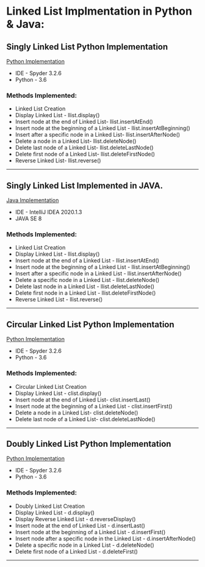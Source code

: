 # Linked List Implmentation in Python & Java:

## Singly Linked List Python Implementation
[Python Implementation](https://github.com/AishwaryaJadhav9850/Linked-List/commit/a16d50d4139d77490ab60a8f95807e02d42bc23e)
- IDE - Spyder 3.2.6
- Python - 3.6

### Methods Implemented:
* Linked List Creation
* Display Linked List - llist.display() 
* Insert node at the end of Linked List- llist.insertAtEnd()
* Insert node at the beginning of a Linked List - llist.insertAtBeginning()
* Insert after a specific node in a Linked List- llist.insertAfterNode()
* Delete a node in a Linked List- llist.deleteNode()
* Delete last node of a Linked List- llist.deleteLastNode()
* Delete first node of a Linked List- llist.deleteFirstNode()
* Reverse Linked List- llist.reverse()

****

## Singly Linked List Implemented in JAVA.
[Java Implementation](https://github.com/AishwaryaJadhav9850/Linked-List/commit/cca9b26ccc9708c8e1eb4186fe4161dadd8b3218)
- IDE - IntelliJ IDEA 2020.1.3
- JAVA SE 8

### Methods Implemented:
* Linked List Creation
* Display Linked List - llist.display() 
* Insert node at the end of a Linked List - llist.insertAtEnd()
* Insert node at the beginning of a Linked List - llist.insertAtBeginning()
* Insert after a specific node in a Linked List - llist.insertAfterNode()
* Delete a specific node in a Linked List - llist.deleteNode()
* Delete last node in a Linked List - llist.deleteLastNode()
* Delete first node in a Linked List - llist.deleteFirstNode()
* Reverse Linked List - llist.reverse()

****

## Circular Linked List Python Implementation
[Python Implementation](https://github.com/AishwaryaJadhav9850/Linked-List/commit/83212b131cc8565ea67bb308aa192479f5e12eb1)
- IDE - Spyder 3.2.6
- Python - 3.6

### Methods Implemented:
* Circular Linked List Creation
* Display Linked List - clist.display()
* Insert node at the end of Linked List- clist.insertLast()
* Insert node at the beginning of a Linked List - clist.insertFirst()
* Delete a node in a Linked List- clist.deleteNode()
* Delete last node of a Linked List- clist.deleteLastNode()

****

## Doubly Linked List Python Implementation
[Python Implementation](https://github.com/AishwaryaJadhav9850/Linked-List/commit/35267490e23c29c4d51bfdd85d9b97b8de2a068c)
- IDE - Spyder 3.2.6
- Python - 3.6

### Methods Implemented:
* Doubly Linked List Creation
* Display Linked List - d.display()
* Display Reverse Linked List - d.reverseDisplay()
* Insert node at the end of Linked List - d.insertLast()
* Insert node at the beginning of a Linked List - d.insertFirst()
* Insert node after a specific node in the Linked List - d.insertAfterNode()
* Delete a specific node in a Linked List - d.deleteNode()
* Delete first node of a Linked List - d.deleteFirst()

****

